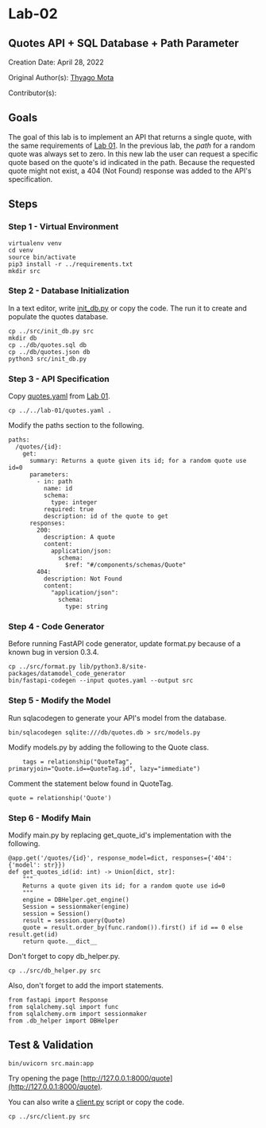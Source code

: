 # Lab-02

## Quotes API + SQL Database + Path Parameter

Creation Date: April 28, 2022

Original Author(s): [Thyago Mota](https://github.com/thyagomota)

Contributor(s): 

## Goals

The goal of this lab is to implement an API that returns a single quote, with the same requirements of [Lab 01](../lab-01). In the previous lab, the <em>path</em> for a random quote was always set to zero. In this new lab the user can request a specific quote based on the quote's id indicated in the path. Because the requested quote might not exist, a 404 (Not Found) response was added to the API's specification. 

## Steps

### Step 1 - Virtual Environment

```
virtualenv venv
cd venv
source bin/activate
pip3 install -r ../requirements.txt
mkdir src
```

### Step 2 - Database Initialization

In a text editor, write [init_db.py](src/init_db.py) or copy the code. The run it to create and populate the quotes database. 

```
cp ../src/init_db.py src
mkdir db
cp ../db/quotes.sql db
cp ../db/quotes.json db
python3 src/init_db.py
```

### Step 3 - API Specification

Copy [quotes.yaml](../../lab-01/quotes.yaml) from [Lab 01](../lab-01). 

```
cp ../../lab-01/quotes.yaml .
```

Modify the paths section to the following. 

```
paths:
  /quotes/{id}:
    get:
      summary: Returns a quote given its id; for a random quote use id=0
      parameters: 
        - in: path
          name: id
          schema: 
            type: integer
          required: true
          description: id of the quote to get      
      responses:
        200:
          description: A quote
          content:
            application/json:
              schema: 
                $ref: "#/components/schemas/Quote"
        404: 
          description: Not Found
          content:
            "application/json":
              schema:
                type: string
```

### Step 4 - Code Generator

Before running FastAPI code generator, update format.py because of a known bug in version 0.3.4.

```
cp ../src/format.py lib/python3.8/site-packages/datamodel_code_generator
bin/fastapi-codegen --input quotes.yaml --output src
```

### Step 5 - Modify the Model

Run sqlacodegen to generate your API's model from the database. 

```
bin/sqlacodegen sqlite:///db/quotes.db > src/models.py
```

Modify models.py by adding the following to the Quote class. 

```
    tags = relationship("QuoteTag", primaryjoin="Quote.id==QuoteTag.id", lazy="immediate") 
```

Comment the statement below found in QuoteTag. 

```
quote = relationship('Quote')
```

### Step 6 - Modify Main

Modify main.py by replacing get_quote_id's implementation with the following.

```
@app.get('/quotes/{id}', response_model=dict, responses={'404': {'model': str}})
def get_quotes_id(id: int) -> Union[dict, str]:
    """
    Returns a quote given its id; for a random quote use id=0
    """
    engine = DBHelper.get_engine()
    Session = sessionmaker(engine)
    session = Session()
    result = session.query(Quote)
    quote = result.order_by(func.random()).first() if id == 0 else result.get(id)
    return quote.__dict__
```

Don't forget to copy db_helper.py. 

```
cp ../src/db_helper.py src
```

Also, don't forget to add the import statements.

```
from fastapi import Response
from sqlalchemy.sql import func
from sqlalchemy.orm import sessionmaker
from .db_helper import DBHelper
```


## Test & Validation

```
bin/uvicorn src.main:app
```

Try opening the page [http://127.0.0.1:8000/quote](http://127.0.0.1:8000/quote).

You can also write a [client.py](src/client.py) script or copy the code.

```
cp ../src/client.py src
```